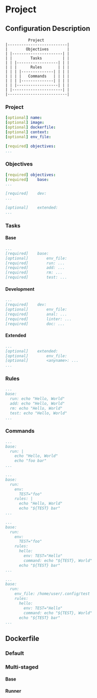 # Project

## Configuration Description

```shell
          Project
|--------------------------|
|        Objectives        |
| |----------------------| |
| |        Tasks         | |
| | |------------------| | |
| | |      Rules       | | |
| | | |--------------| | | |
| | | |   Commands   | | | |
| | | |--------------| | | |
| | |------------------| | |
| |----------------------| |
|--------------------------|
```

### Project

```yaml
[optional] name:
[optional] image:
[optional] dockerfile:
[optional] context:
[optional] env_file:

[required] objectives:
...
```

### Objectives

```yaml
[required] objectives:
[required]    base:
...

[required]    dev:
...

[optional]    extended:
...
```

### Tasks

#### Base

```yaml
...
[required]    base:
[optional]        env_file:
[required]        run: ...
[required]        add: ...
[required]        rm: ...
[required]        test: ...
```

#### Development

```yaml
...
[required]    dev:
[optional]        env_file:
[required]        anal: ...
[required]        linter: ...
[required]        doc: ...
```

#### Extended

```yaml
...
[optional]    extended:
[optional]        env_file:
[optional]        <anyname>: ...
...
```

### Rules

```yaml
...
base:
  run: echo "Hello, World"
  add: echo "Hello, World"
  rm: echo "Hello, World"
  test: echo "Hello, World"
...
```

### Commands

```yaml
...
base:
  run: |
    echo "Hello, World"
    echo "foo bar"
...
```

```yaml
...
base:
  run:
    env:
      TEST="foo"
    rules: |
      echo "Hello, World"
      echo "${TEST} bar"
...
```

```yaml
...
base:
  run:
    env:
      TEST="foo"
    rules:
      hello:
        env: TEST="Hello"
        command: echo "${TEST}, World"
      echo "${TEST} bar"
...
```

```yaml
...
base:
  run:
    env_file: /home/user/.config/test
    rules:
      hello:
        env: TEST="Hello"
        command: echo "${TEST}, World"
      echo "${TEST} bar"
...
```

## Dockerfile

<!-- Explain:
1. Layers
2. Caching
3. Multi-stage
-->

### Default

### Multi-staged

<!-- Explain:
1. Base tag
2. Runner tag
3. Everything in between
-->

#### Base

#### Runner
